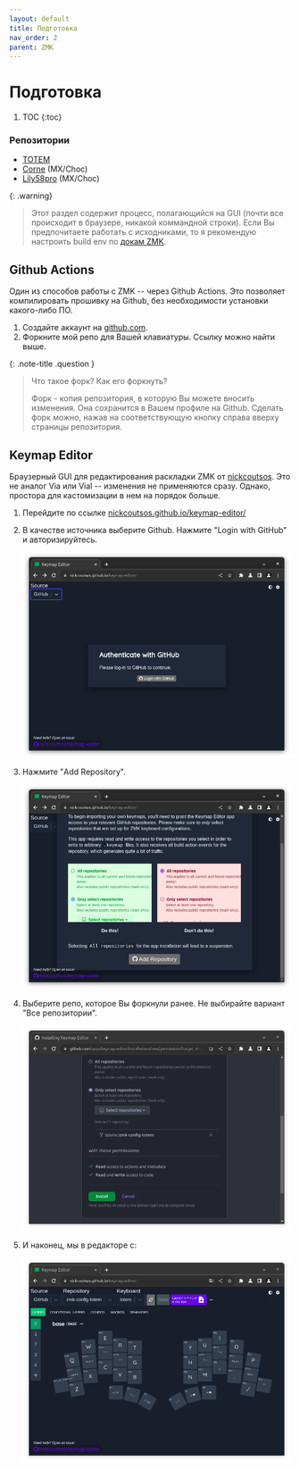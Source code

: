 ```yaml
---
layout: default
title: Подготовка
nav_order: 2
parent: ZMK
---
```

# Подготовка

1. TOC
{:toc}

### Репозитории

- [TOTEM](https://github.com/tsbohc/zmk-config-totem)
- [Corne](https://github.com/tsbohc/zmk-config-corne) (MX/Choc)
- [Lily58pro](https://github.com/tsbohc/zmk-config-lily58) (MX/Choc)

{: .warning}
> Этот раздел содержит процесс, полагающийся на GUI (почти все происходит в браузере, никакой коммандной строки). Если Вы предпочитаете работать с исходниками, то я рекомендую настроить build env по [докам ZMK](https://zmk.dev/docs/development/setup).

## Github Actions

Один из способов работы с ZMK -- через Github Actions. Это позволяет компилировать прошивку на Github, без необходимости установки какого-либо ПО.

1. Создайте аккаунт на [github.com](https://github.com).
2. Форкните мой репо для Вашей клавиатуры. Ссылку можно найти выше.

{: .note-title .question }
> Что такое форк? Как его форкнуть?
>
> Форк - копия репозитория, в которую Вы можете вносить изменения. Она сохранится в Вашем профиле на Github. Сделать форк можно, нажав на соответствующую кнопку справа вверху страницы репозитория.

## Keymap Editor

Браузерный GUI для редактирования раскладки ZMK от [nickcoutsos](https://github.com/nickcoutsos/). Это не аналог Via или Vial -- изменения не применяются сразу. Однако, простора для кастомизации в нем на порядок больше.

1. Перейдите по ссылке [nickcoutsos.github.io/keymap-editor/](https://nickcoutsos.github.io/keymap-editor/)
2. В качестве источника выберите Github. Нажмите "Login with GitHub" и авторизируйтесь.

    ![](source.png)

3. Нажмите "Add Repository".

    ![](select.png)

4. Выберите репо, которое Вы форкнули ранее. Не выбирайте вариант "Все репозитории".

    ![](configure.png)

5. И наконец, мы в редакторе с:

    ![](editor.png)
